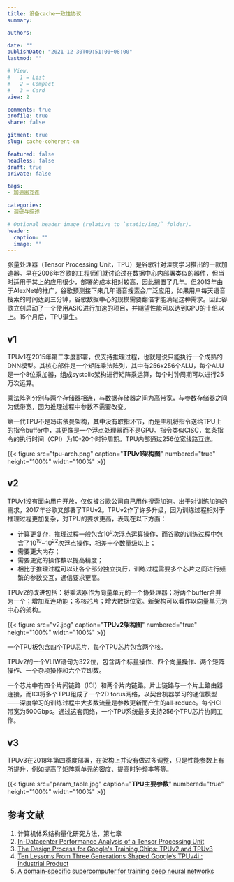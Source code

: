```yaml
---
title: 设备cache一致性协议
summary: 

authors:

date: ""
publishDate: "2021-12-30T09:51:00+08:00"
lastmod: ""

# View.
#   1 = List
#   2 = Compact
#   3 = Card
view: 2

comments: true
profile: true
share: false

gitment: true
slug: cache-coherent-cn

featured: false
headless: false
draft: true
private: false

tags:
- 加速器互连

categories:
- 调研与综述

# Optional header image (relative to `static/img/` folder).
header:
  caption: ""
  image: ""
---
```


张量处理器（Tensor Processing Unit，TPU）是谷歌针对深度学习推出的一款加速器。早在2006年谷歌的工程师们就讨论过在数据中心内部署类似的器件，但当时适用于其上的应用很少，部署的成本相对较高，因此搁置了几年。但2013年由于AlexNet的推广，谷歌预测接下来几年语音搜索会广泛应用，如果用户每天语音搜索的时间达到三分钟，谷歌数据中心的规模需要翻倍才能满足这种需求。因此谷歌立刻启动了一个使用ASIC进行加速的项目，并期望性能可以达到GPU的十倍以上。15个月后，TPU诞生。

## **v1**  
TPUv1在2015年第二季度部署，仅支持推理过程，也就是说只能执行一个成熟的DNN模型。其核心部件是一个矩阵乘法阵列，其中有256x256个ALU，每个ALU是一个8位乘加器，组成systolic架构进行矩阵乘运算，每个时钟周期可以进行25万次运算。

乘法阵列分别与两个存储器相连，与数据存储器之间为高带宽，与参数存储器之间为低带宽，因为推理过程中参数不需要改变。

第一代TPU不是冯诺依曼架构，其中没有取指环节，而是主机将指令送给TPU上的指令buffer中，其更像是一个浮点处理器而不是GPU。指令类似CISC，每条指令的执行时间（CPI）为10-20个时钟周期。TPU内部通过256位宽线路互连。

{{< figure src="tpu-arch.png" caption="**TPUv1架构图**" numbered="true" height="100%" width="100%" >}}
 

## **v2**  
TPUv1没有面向用户开放，仅仅被谷歌公司自己用作搜索加速。出于对训练加速的需求，2017年谷歌又部署了TPUv2。TPUv2作了许多升级，因为训练过程相对于推理过程更加复杂，对TPU的要求更高，表现在以下方面：

- 计算更复杂，推理过程一般包含10<sup>9</sup>次浮点运算操作，而谷歌的训练过程中包含了10<sup>19</sup>~10<sup>22</sup>次浮点操作，相差十个数量级以上；
- 需要更大内存；
- 需要更宽的操作数以提高精度；
- 相比于推理过程可以让各个部分独立执行，训练过程需要多个芯片之间进行频繁的参数交互，通信要求更高。

TPUv2的改进包括：将乘法器作为向量单元的一个协处理器；将两个buffer合并为一个；增加互连功能；多核芯片；增大数据位宽。新架构可以看作以向量单元为中心的架构。

{{< figure src="v2.jpg" caption="**TPUv2架构图**" numbered="true" height="100%" width="100%" >}}

一个TPU板包含四个TPU芯片，每个TPU芯片包含两个核。

TPUv2的一个VLIW语句为322位，包含两个标量操作、四个向量操作、两个矩阵操作、一个杂项操作和六个立即数。

一个芯片中有四个片间链路（ICI）和两个片内链路。片上链路与一个片上路由器连接，而ICI将多个TPU组成了一个2D torus网络，以契合机器学习的通信模型——深度学习的训练过程中大多数流量是参数更新而产生的all-reduce。每个ICI带宽为500Gbps。通过这套网络，一个TPU系统最多支持256个TPU芯片协同工作。

## **v3**  
TPUv3在2018年第四季度部署，在架构上并没有做过多调整，只是性能参数上有所提升，例如提高了矩阵乘单元的密度、提高时钟频率等等。

{{< figure src="param_table.jpg" caption="**TPU主要参数**" numbered="true" height="100%" width="100%" >}}


## **参考文献**
1. 计算机体系结构量化研究方法，第七章  
2. [In-Datacenter Performance Analysis of a Tensor Processing Unit](https://dl.acm.org/doi/10.1145/3079856.3080246) 
3. [The Design Process for Google's Training Chips: TPUv2 and TPUv3](https://ieeexplore.ieee.org/document/9351692?arnumber=9351692)  
4. [Ten Lessons From Three Generations Shaped Google’s TPUv4i : Industrial Product](https://ieeexplore.ieee.org/document/9499913)  
5. [A domain-specific supercomputer for training deep neural networks](https://dl.acm.org/doi/pdf/10.1145/3360307)  